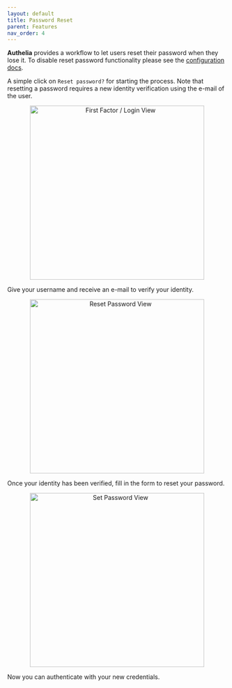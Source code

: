 ```yaml
---
layout: default
title: Password Reset
parent: Features
nav_order: 4
---
```


**Authelia** provides a workflow to let users reset their password when they lose it.
To disable reset password functionality please see the [configuration docs](../configuration/authentication/index.md#disable_reset_password).

A simple click on `Reset password?` for starting the process. Note that resetting a
password requires a new identity verification using the e-mail of the user.

<p align="center">
  <img alt="First Factor / Login View" src="../images/1FA.png" width="400">
</p>

Give your username and receive an e-mail to verify your identity.

<p align="center">
  <img alt="Reset Password View" src="../images/RESET-PASSWORD-STEP1.png" width="400">
</p>

Once your identity has been verified, fill in the form to reset your password.

<p align="center">
  <img alt="Set Password View" src="../images/RESET-PASSWORD-STEP2.png" width="400">
</p>

Now you can authenticate with your new credentials.
